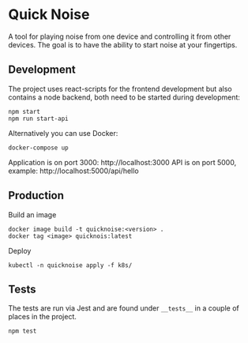 # Quick Noise

A tool for playing noise from one device and controlling it from other devices. The goal is to have the ability to start noise at your fingertips.


## Development

The project uses react-scripts for the frontend development but also contains a node backend, both need to be started during development:
```
npm start
npm run start-api
```

Alternatively you can use Docker:
```
docker-compose up
```

Application is on port 3000: http://localhost:3000
API is on port 5000, example: http://localhost:5000/api/hello


## Production
Build an image
```
docker image build -t quicknoise:<version> .
docker tag <image> quicknois:latest
```

Deploy
```
kubectl -n quicknoise apply -f k8s/
```


## Tests

The tests are run via Jest and are found under `__tests__` in a couple of places in the project.
```
npm test
```
